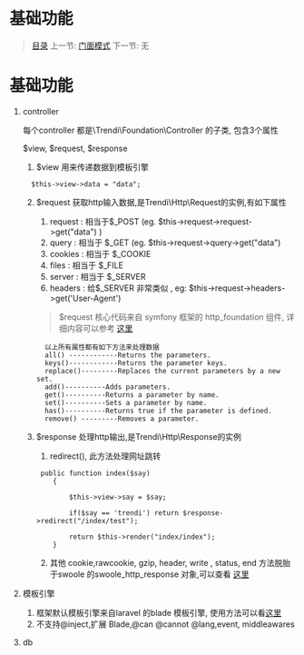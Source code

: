 #  基础功能

   > [目录](<index.md>)
   > 上一节: [门面模式](<1.8.md>)
   > 下一节: 无


   基础功能
   ========


   1. controller

      每个controller 都是\Trendi\Foundation\Controller 的子类, 包含3个属性

      $view, $request, $response

      1. $view 用来传递数据到模板引擎

      ```
        $this->view->data = "data";
      ```
      2. $request 获取http输入数据,是Trendi\Http\Request的实例,有如下属性

         1. request : 相当于$_POST (eg. $this->request->request->get("data") )
         2. query : 相当于 $_GET (eg. $this->request->query->get("data")
         3. cookies : 相当于 $_COOKIE
         4. files : 相当于 $_FILE
         5. server : 相当于 $_SERVER
         6. headers : 给$_SERVER 非常类似 , eg: $this->request->headers->get('User-Agent')

         > $request 核心代码来自 symfony 框架的 http_foundation 组件, 详细内容可以参考 [这里](http://symfony.com/doc/current/components/http_foundation.html)
         ```
           以上所有属性都有如下方法来处理数据
           all() ------------Returns the parameters.
           keys()------------Returns the parameter keys.
           replace()---------Replaces the current parameters by a new set.
           add()----------Adds parameters.
           get()----------Returns a parameter by name.
           set()----------Sets a parameter by name.
           has()----------Returns true if the parameter is defined.
           remove() ---------Removes a parameter.
          ```
       3. $response 处理http输出,是Trendi\Http\Response的实例

            1. redirect(), 此方法处理网址跳转

            ```
             public function index($say)
                {

                    $this->view->say = $say;

                    if($say == 'trendi') return $response->redirect("/index/test");

                    return $this->render("index/index");
                }

            ```

            2. 其他 cookie,rawcookie, gzip, header, write , status, end 方法脱胎于swoole 的swoole_http_response 对象,可以查看 [这里](http://wiki.swoole.com/wiki/page/329.html)

   2. 模板引擎

        1. 框架默认模板引擎来自laravel 的blade 模板引擎, 使用方法可以看[这里](http://www.golaravel.com/laravel/docs/5.1/blade/)
        2. 不支持@inject,扩展 Blade,@can @cannot @lang,event, middleawares
   3. db

